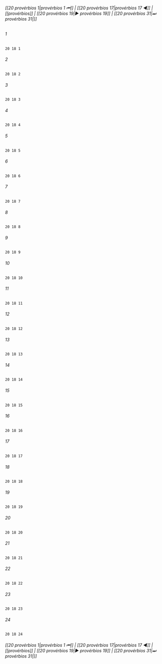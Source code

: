 
###### [[20 provérbios 1|provérbios 1 ⏮]] | [[20 provérbios 17|provérbios 17 ◀]] | [[provérbios]] | [[20 provérbios 19|▶ provérbios 19]] | [[20 provérbios 31|⏭ provérbios 31|]]

###### 1
``` verse
20 18 1 
```
###### 2
``` verse
20 18 2 
```
###### 3
``` verse
20 18 3 
```
###### 4
``` verse
20 18 4 
```
###### 5
``` verse
20 18 5 
```
###### 6
``` verse
20 18 6 
```
###### 7
``` verse
20 18 7 
```
###### 8
``` verse
20 18 8 
```
###### 9
``` verse
20 18 9 
```
###### 10
``` verse
20 18 10 
```
###### 11
``` verse
20 18 11 
```
###### 12
``` verse
20 18 12 
```
###### 13
``` verse
20 18 13 
```
###### 14
``` verse
20 18 14 
```
###### 15
``` verse
20 18 15 
```
###### 16
``` verse
20 18 16 
```
###### 17
``` verse
20 18 17 
```
###### 18
``` verse
20 18 18 
```
###### 19
``` verse
20 18 19 
```
###### 20
``` verse
20 18 20 
```
###### 21
``` verse
20 18 21 
```
###### 22
``` verse
20 18 22 
```
###### 23
``` verse
20 18 23 
```
###### 24
``` verse
20 18 24 
```

###### [[20 provérbios 1|provérbios 1 ⏮]] | [[20 provérbios 17|provérbios 17 ◀]] | [[provérbios]] | [[20 provérbios 19|▶ provérbios 19]] | [[20 provérbios 31|⏭ provérbios 31|]]

